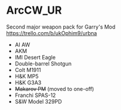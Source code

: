 # ArcCW_UR
Second major weapon pack for Garry's Mod  
https://trello.com/b/ukOphim9/urbna
- AI AW
- AKM
- IMI Desert Eagle
- Double-barrel Shotgun
- Colt M1911
- H&K MP5
- H&K G3A3
- ~~Makarov PM~~ (moved to one-off)
- Franchi SPAS-12
- S&W Model 329PD
